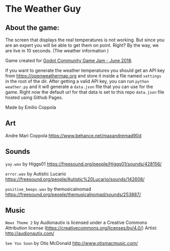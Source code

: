 # The Weather Guy

## About the game:
The screen that displays the real temperatures is not working. But since you are an expert you will be able to get them on point. Right? By the way, we are live in 10 seconds.
(The weather information )

Game created for [Godot Community Game Jam - June 2018](https://itch.io/jam/godotjam062018). 

If you want to generate the weather temperatures you should get an API key from https://openweathermap.org and store it inside a file named `settings` in the root of the dir. After getting a valid API key, you can run `python weather.py` and it will generate a `data.json` file that you can use for the game. Right now the default url for that data is set to this repo `data.json` file hosted using Github Pages.

Made by Emilio Coppola

## Art
Andre Mari Coppola https://www.behance.net/maxandremad90d

## Sounds
`yay.wav` by Higgs01 https://freesound.org/people/Higgs01/sounds/428156/

`error.wav` by Autistic Lucario https://freesound.org/people/Autistic%20Lucario/sounds/142608/

`positive_beeps.wav` by themusicalnomad https://freesound.org/people/themusicalnomad/sounds/253887/

## Music

`News Theme 2` by Audionautix is licensed under a Creative Commons Attribution license (https://creativecommons.org/licenses/by/4.0/)
Artist: http://audionautix.com/

`See You Soon` by Otis McDonald http://www.otismacmusic.com/ 